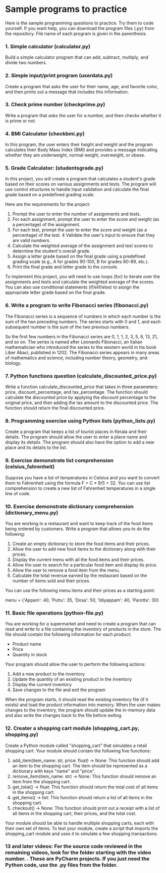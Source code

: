 # Sample programs to practice

Here is the sample programming questions to practice. Try them to code yourself. If you want help, you can download the program files (.py) from the repository.
File name of each program is given in the parenthesis.

### 1. Simple calculator (calculator.py)
Build a simple calculator program that can add, subtract, multiply, and divide two numbers.

### 2. Simple input/print program (userdata.py)
Create a program that asks the user for their name, age, and favorite color, and then prints out a message that includes this information.

### 3. Check prime number (checkprime.py)
Write a program that asks the user for a number, and then checks whether it is prime or not.

### 4. BMI Calculator (checkbmi.py)
In this program, the user enters their height and weight and the program calculates their Body Mass Index (BMI) and provides a message indicating whether they are underweight, normal weight, overweight, or obese.

### 5. Grade Calculator: (studentsgrade.py)
In this project, you will create a program that calculates a student's grade based on their scores on various assignments and tests. The program will use control structures to handle input validation and calculate the final grade based on a predefined grading scale.

Here are the requirements for the project:
1. Prompt the user to enter the number of assignments and tests.
2. For each assignment, prompt the user to enter the score and weight (as a percentage) of the assignment.
3. For each test, prompt the user to enter the score and weight (as a percentage) of the test. 4 Validate the user's input to ensure that they are valid numbers.
4. Calculate the weighted average of the assignment and test scores to determine the student's overall grade.
5. Assign a letter grade based on the final grade using a predefined grading scale (e.g., A for grades 90-100, B for grades 80-89, etc.).
6. Print the final grade and letter grade to the console.

To implement this project, you will need to use loops (for) to iterate over the assignments and tests and calculate the weighted average of the scores. You can also use conditional statements (if/elif/else) to assign the appropriate letter grade based on the final grade.

### 6. Write a program to write Fibonacci series (fibonacci.py)

The Fibonacci series is a sequence of numbers in which each number is the sum of the two preceding numbers. The series starts with 0 and 1, and each subsequent number is the sum of the two previous numbers. 

So the first few numbers in the Fibonacci series are 0, 1, 1, 2, 3, 5, 8, 13, 21, and so on. The series is named after Leonardo Fibonacci, an Italian mathematician who introduced the series to the western world in his book Liber Abaci, published in 1202. The Fibonacci series appears in many areas of mathematics and science, including number theory, geometry, and biology.

### 7. Python functions question (calculate_discounted_price.py)
Write a function calculate_discounted_price that takes in three parameters: price, discount_percentage, and tax_percentage. The function should calculate the discounted price by applying the discount percentage to the original price, and then adding the tax amount to the discounted price. The function should return the final discounted price.

### 8. Programming exercise using Python lists (python_lists.py)
Create a program that keeps a list of tourist places in Kerala and their details. The program should allow the user to enter a place name and display its details. The program should also have the option to add a new place and its details to the list.

### 9. Exercise demonstrate list comprehension (celsius_fahrenheit)
Suppose you have a list of temperatures in Celsius and you want to convert them to Fahrenheit using the formula F = C * 9/5 + 32. 
You can use list comprehension to create a new list of Fahrenheit temperatures in a single line of code.

### 10. Exercise demonstrate dictionary comprehension (dictionary_menu.py)
You are working in a restaurant and want to keep track of the food items being ordered by customers. Write a program that allows you to do the following:

1. Create an empty dictionary to store the food items and their prices.
2. Allow the user to add new food items to the dictionary along with their prices.
3. Display the current menu with all the food items and their prices.
4. Allow the user to search for a particular food item and display its price.
5. Allow the user to remove a food item from the menu.
6. Calculate the total revenue earned by the restaurant based on the number of items sold and their prices.

You can use the following menu items and their prices as a starting point:

menu = {'Appam': 40,
'Puttu': 35,
'Dosa': 50,
'Idiyappam': 40,
'Parotta': 30}

### 11. Basic file operations (python-file.py)

You are working for a supermarket and need to create a program that can read and write to a file containing the inventory of products in the store. The file should contain the following information for each product:

* Product name
* Price
* Quantity in stock

Your program should allow the user to perform the following actions:
1. Add a new product to the inventory
2. Update the quantity of an existing product in the inventory
3. Display the current inventory
4. Save changes to the file and exit the program

When the program starts, it should read the existing inventory file (if it exists) and load the product information into memory. When the user makes changes to the inventory, the program should update the in-memory data and also write the changes back to the file before exiting.

### 12. Creater a shopping cart module (shopping_cart.py, shopping.py)
Create a Python module called "shopping_cart" that simulates a retail shopping cart. Your module should contain the following five functions:

1. add_item(item_name: str, price: float) -> None: This function should add an item to the shopping cart. The item should be represented as a dictionary with keys "name" and "price".
2. remove_item(item_name: str) -> None: This function should remove an item from the shopping cart.
3. get_total() -> float: This function should return the total cost of all items in the shopping cart.
4. get_items() -> list: This function should return a list of all items in the shopping cart.
5. checkout() -> None: This function should print out a receipt with a list of all items in the shopping cart, their prices, and the total cost.

Your module should be able to handle multiple shopping carts, each with their own set of items.
To test your module, create a script that imports the shopping_cart module and uses it to simulate a few shopping transactions.

### 13 and later videos: For the source code reviewed in the remaining videos, look for the folder starting with the video number. . These are PyCharm projects. If you just need the Python code, use the .py files from the folder.